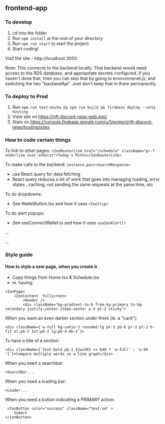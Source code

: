 
## frontend-app

### To develop
1. cd into the folder
2. Run `npm install` at the root of your directory
3. Run `npm run start` to start the project
4. Start coding!

Visit the site - http://localhost:3000

Note: This connects to the backend locally. That backend would need access to the RDS database, and appropriate secrets configured.
If you haven't done that, then you can skip that by going to environmenet.js, and switching the two "backendApi". Just don't keep that in there permanently

### To deploy to Prod
1. Run `npm run test-mocha && npm run build && firebase deploy --only hosting`
3. View site on https://nft-discord-relay.web.app/
4. Stats on https://console.firebase.google.com/u/1/project/nft-discord-relay/hosting/sites



### How to code certain things

To link to other pages:
`<IonRouterLink href="/schedule" className="pr-7 underline text-inherit">Today's Mints</IonRouterLink>`

To make calls to the backend:
`instance.post<SearchResponse>`
- use React query for data fetching
- React query reduces a lot of work that goes into managing loading, error states , caching, not sending the same requests at the same time, etc

To do dropdowns:
- See WalletButton.tsx and how it uses `<Tooltip>`

To do alert popups:
- See useConnectWallet.ts and how it uses `useIonAlert()`

...

...


### Style guide

#### How to style a new page, when you create it
- Copy things from Home.tsx & Schedule.tsx
- ie. having:
```
<IonPage>
    <IonContent  fullscreen>
        <Header />
        <div className="bg-gradient-to-b from-bg-primary to-bg-secondary justify-center items-center p-4 pt-2 sticky">
```

When you want an even darker section under there (ie. a "card"):
```
<div className={`w-full bg-satin-3 rounded-lg pt-3 pb-6 pr-3 pl-3 h-fit xl:pb-3 2xl:pb-2 lg:pb-4 mb-2`}>
```

To have a title of a section:
```
<div className={`font-bold pb-1 ${width <= 640 ? 'w-full' : 'w-96 '}`}>Compare multiple words on a line graph</div>
```

When you need a searchbar:
```
<SearchBar...
```

When you need a loading bar:
```
<Loader...
```

When you need a button indicating a PRIMARY action:
```
 <IonButton color="success" className="text-sm" >
    Submit
</IonButton>
```
